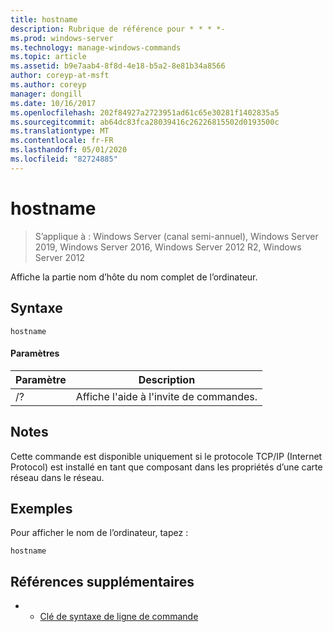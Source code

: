 ```yaml
---
title: hostname
description: Rubrique de référence pour * * * *-
ms.prod: windows-server
ms.technology: manage-windows-commands
ms.topic: article
ms.assetid: b9e7aab4-8f8d-4e18-b5a2-8e81b34a8566
author: coreyp-at-msft
ms.author: coreyp
manager: dongill
ms.date: 10/16/2017
ms.openlocfilehash: 202f84927a2723951ad61c65e30281f1402835a5
ms.sourcegitcommit: ab64dc83fca28039416c26226815502d0193500c
ms.translationtype: MT
ms.contentlocale: fr-FR
ms.lasthandoff: 05/01/2020
ms.locfileid: "82724885"
---
```

# <a name="hostname"></a>hostname

> S’applique à : Windows Server (canal semi-annuel), Windows Server 2019, Windows Server 2016, Windows Server 2012 R2, Windows Server 2012

Affiche la partie nom d’hôte du nom complet de l’ordinateur. 
## <a name="syntax"></a>Syntaxe
```
hostname
```
#### <a name="parameters"></a>Paramètres
|Paramètre|Description|
|-------|--------|
|/?|Affiche l'aide à l'invite de commandes.|
## <a name="remarks"></a>Notes 
Cette commande est disponible uniquement si le protocole TCP/IP (Internet Protocol) est installé en tant que composant dans les propriétés d’une carte réseau dans le réseau.
## <a name="examples"></a>Exemples
Pour afficher le nom de l’ordinateur, tapez :
```
hostname
```
## <a name="additional-references"></a>Références supplémentaires
-   - [Clé de syntaxe de ligne de commande](command-line-syntax-key.md)

